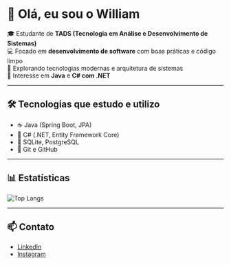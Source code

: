 # 👋 Olá, eu sou o William

🎓 Estudante de **TADS (Tecnologia em Análise e Desenvolvimento de Sistemas)**  
💻 Focado em **desenvolvimento de software** com boas práticas e código limpo  
🧠 Explorando tecnologias modernas e arquitetura de sistemas  
🎯 Interesse em **Java** e **C# com .NET**

---

## 🛠️ Tecnologias que estudo e utilizo

- ☕ Java (Spring Boot, JPA)
- 🧩 C# (.NET, Entity Framework Core)
- 🐘 SQLite, PostgreSQL
- 📁 Git e GitHub

---

## 📊 Estatísticas

![Top Langs](https://github-readme-stats.vercel.app/api/top-langs/?username=WilliamHenri&layout=compact&theme=tokyonight&hide_border=true)

---

## 📫 Contato

- [LinkedIn](https://www.linkedin.com/in/william-henrique-91a8a52a1)
- [Instagram](https://www.instagram.com/williamh_batista)



